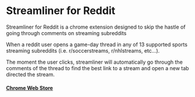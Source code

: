 # Streamliner for Reddit
Streamliner for Reddit is a chrome extension designed to skip the hastle of going through comments on streaming subreddits

When a reddit user opens a game-day thread in any of 13 supported sports streaming subreddits (i.e. r/soccerstreams, r/nhlstreams, etc...).

The moment the user clicks, streamliner will automatically go through the comments of the thread to find the best link to a stream and open a new tab directed the stream.

#### [Chrome Web Store](https://chrome.google.com/webstore/detail/streamliner-for-reddit/jjdcinjefafckhncjlpbaadobgjjhmln)

